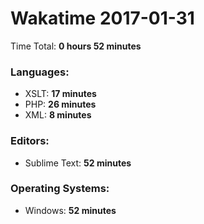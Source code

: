 # Wakatime 2017-01-31

Time Total: **0 hours 52 minutes**

### Languages:
- XSLT: **17 minutes** 
- PHP: **26 minutes** 
- XML: **8 minutes** 

### Editors:
- Sublime Text: **52 minutes** 

### Operating Systems:
- Windows: **52 minutes** 

